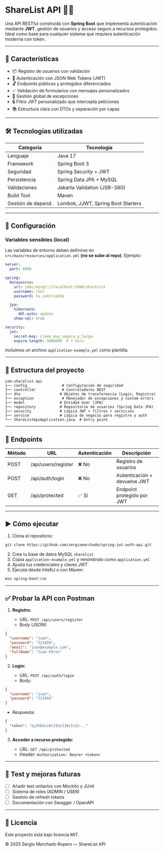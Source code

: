 # ShareList API 🛒🔐

Una API RESTful construida con **Spring Boot** que implementa autenticación mediante **JWT**, gestión de usuarios y acceso seguro a recursos protegidos. Ideal como base para cualquier sistema que requiera autenticación moderna con token.

---

## 🚀 Características

* 📦 Registro de usuarios con validación
* 🔐 Autenticación con JSON Web Tokens (JWT)
* 🔓 Endpoints públicos y protegidos diferenciados
* ✅ Validación de formularios con mensajes personalizados
* 📄 Gestión global de excepciones
* 🔒 Filtro JWT personalizado que intercepta peticiones
* 📚 Estructura clara con DTOs y separación por capas

---

## 🛠️ Tecnologías utilizadas

| Categoría          | Tecnología                         |
| ------------------ | ---------------------------------- |
| Lenguaje           | Java 17                            |
| Framework          | Spring Boot 3                      |
| Seguridad          | Spring Security + JWT              |
| Persistencia       | Spring Data JPA + MySQL            |
| Validaciones       | Jakarta Validation (JSR-380)       |
| Build Tool         | Maven                              |
| Gestión de depend. | Lombok, JJWT, Spring Boot Starters |

---

## 🔧 Configuración

### Variables sensibles (local)

Las variables de entorno deben definirse en `src/main/resources/application.yml` **(no se sube al repo)**. Ejemplo:

```yaml
server:
  port: 8080

spring:
  datasource:
    url: jdbc:mysql://localhost:3306/sharelist
    username: root
    password: tu_contraseña

  jpa:
    hibernate:
      ddl-auto: update
    show-sql: true

security:
  jwt:
    secret-key: clave_muy_segura_y_larga
    expire-length: 3600000  # 1 hora
```

Incluimos un archivo `application-example.yml` como plantilla.

---

## 📁 Estructura del proyecto

```
com.sharelist.api
├── config                # Configuración de seguridad
├── controller            # Controladores REST
├── dto                  # Objetos de transferencia (Login, Registro)
├── exception             # Manejador de excepciones y custom errors
├── model                # Entidad User (JPA)
├── repository           # Repositorio de usuarios (Spring Data JPA)
├── security             # Lógica JWT + filtros + servicios
├── service              # Lógica de negocio para registro y auth
└── ShareListApiApplication.java  # Entry point
```

---

## 🔐 Endpoints

| Método | URL                 | Autenticación | Descripción                  |
| ------ | ------------------- | ------------- | ---------------------------- |
| POST   | /api/users/register | ❌ No          | Registro de usuarios         |
| POST   | /api/auth/login     | ❌ No          | Autenticación + devuelve JWT |
| GET    | /api/protected      | ✅ Sí          | Endpoint protegido por JWT   |

---

## ▶️ Cómo ejecutar

1. Clona el repositorio:

```bash
git clone https://github.com/sergiomarchado/spring-jwt-auth-api.git
```

2. Crea tu base de datos MySQL `sharelist`
3. Copia `application-example.yml` y renómbralo como `application.yml`
4. Ajusta tus credenciales y claves JWT
5. Ejecuta desde IntelliJ o con Maven:

```bash
mvn spring-boot:run
```

---

## ✅ Probar la API con Postman

1. **Registro:**

   * URL: `POST /api/users/register`
   * Body (JSON):

```json
{
  "username": "juan",
  "password": "123456",
  "email": "juan@example.com",
  "fullName": "Juan Pérez"
}
```

2. **Login:**

   * URL: `POST /api/auth/login`
   * Body:

```json
{
  "username": "juan",
  "password": "123456"
}
```

* Respuesta:

```json
{
  "token": "eyJhbGciOiJIUzI1NiIsIn..."
}
```

3. **Acceder a recurso protegido:**

   * URL: `GET /api/protected`
   * Header:
     `Authorization: Bearer <token>`

---

## 🧪 Test y mejoras futuras

* [ ] Añadir test unitarios con Mockito y JUnit
* [ ] Sistema de roles (ADMIN / USER)
* [ ] Gestión de refresh tokens
* [ ] Documentación con Swagger / OpenAPI

---

## 📄 Licencia

Este proyecto está bajo licencia MIT.

© 2025 Sergio Marchado Ropero — ShareList API
